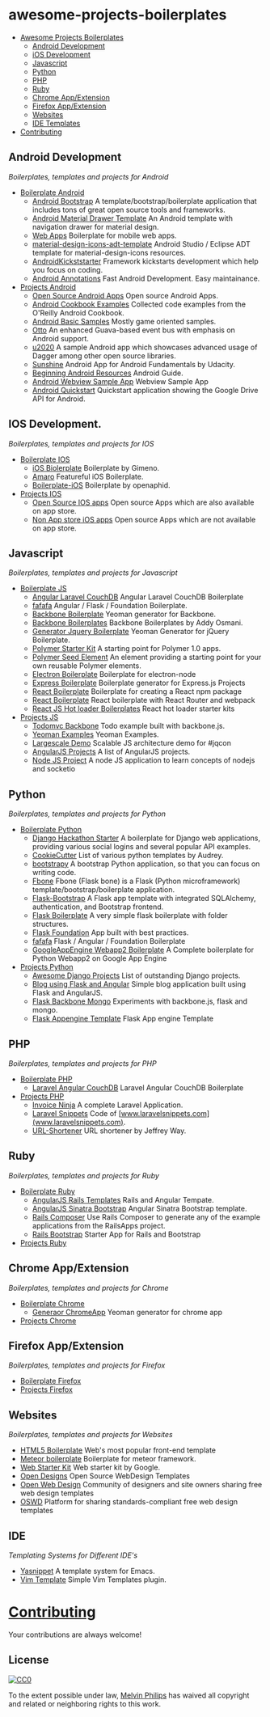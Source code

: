# awesome-projects-boilerplates

- [Awesome Projects Boilerplates](#awesome-projects-boilerplates)
    - [Android Development](#android-development)
    - [iOS Development](#ios-development)
    - [Javascript](#javascript)
    - [Python](#python)
    - [PHP](#php)
    - [Ruby](#ruby)
    - [Chrome App/Extension](#chrome-app/Extension)
    - [Firefox App/Extension](#firefox-app/Extension)
    - [Websites](#websites) 
    - [IDE Templates](#ide-templates)
- [Contributing](#contributing)



## Android Development 

*Boilerplates, templates and projects for Android*
- [Boilerplate Android](#boilerplate-android)
    - [Android Bootstrap](https://github.com/AndroidBootstrap/android-bootstrap) A template/bootstrap/boilerplate application that includes tons of great open source tools and frameworks.
    - [Android Material Drawer Template](https://github.com/kanytu/android-material-drawer-template) An Android template with navigation drawer for material design.
    - [Web Apps](https://github.com/h5bp/mobile-boilerplate) Boilerplate for mobile web apps.
    - [material-design-icons-adt-template](https://github.com/intrications/material-design-icons-adt-template) Android Studio / Eclipse ADT template for material-design-icons resources.
    - [AndroidKickststarter](https://github.com/e-biz/androidkickstartr) Framework kickstarts development which help you focus on coding.
    - [Android Annotations](https://github.com/excilys/androidannotations) Fast Android Development. Easy maintainance.
- [Projects Android](#projects-android)
    - [Open Source Android Apps](https://github.com/pcqpcq/open-source-android-apps) Open source Android Apps. 
    - [Android Cookbook Examples](https://github.com/IanDarwin/Android-Cookbook-Examples) Collected code examples from the O'Reilly Android Cookbook.
    - [Android Basic Samples](https://github.com/playgameservices/android-basic-samples) Mostly game oriented samples. 
    - [Otto](https://github.com/square/otto) An enhanced Guava-based event bus with emphasis on Android support. 
    - [u2020](https://github.com/JakeWharton/u2020) A sample Android app which showcases advanced usage of Dagger among other open source libraries.
    - [Sunshine](https://github.com/udacity/Sunshine) Android App for Android Fundamentals by Udacity.
    - [Beginning Android Resources](https://github.com/codepath/android_guides/wiki/Beginning-Android-Resources)
Android Guide.
    - [Android Webview Sample App](https://github.com/tscolari/android-webview-sample-app) Webview Sample App
    - [Android Quickstart](https://github.com/googledrive/android-quickstart) Quickstart application showing the Google Drive API for Android.

## IOS Development.

*Boilerplates, templates and projects for IOS*
- [Boilerplate IOS](#boilerplate-ios)
    - [iOS Biolerplate](https://github.com/gimenete/iOS-boilerplate) Boilerplate by Gimeno.
    - [Amaro](https://github.com/crushlovely/Amaro) Featureful iOS Boilerplate.
    - [Boilerplate-iOS](https://github.com/openaphid/Boilerplate-iOS) Boilerplate by openaphid.
- [Projects IOS](#projects-ios)
    - [Open Source IOS apps](https://github.com/dkhamsing/open-source-ios-apps)  Open source Apps which are also available on app store.
    - [Non App store iOS apps](https://github.com/dkhamsing/open-source-ios-apps/blob/master/non-app-store-ios-apps.md) Open source Apps which are not available on app store.

## Javascript 

*Boilerplates, templates and projects for Javascript*
- [Boilerplate JS](#boilerplate-js)
    - [Angular Laravel CouchDB](https://github.com/melvin0008/laravel-angular) Angular Laravel CouchDB Boilerplate
    - [fafafa](https://github.com/fordaaronj/fafafa) Angular / Flask / Foundation Boilerplate.
    - [Backbone Boilerplate](https://github.com/backbone-boilerplate/generator-bbb) Yeoman generator for Backbone.
    - [Backbone Boilerplates](https://github.com/addyosmani/backbone-boilerplates) Backbone Boilerplates by Addy Osmani.
    - [Generator Jquery Boilerplate](https://github.com/jquery-boilerplate/generator-jquery-boilerplate) Yeoman Generator for jQuery Boilerplate.
    - [Polymer Starter Kit](https://github.com/PolymerElements/polymer-starter-kit) A starting point for Polymer 1.0 apps.
    - [Polymer Seed Element](https://github.com/PolymerElements/seed-element) An element providing a starting point for your own reusable Polymer elements.
    - [Electron Boilerplate](https://github.com/sindresorhus/electron-boilerplate) Boilerplate for electron-node
    - [Express Boilerplate](https://github.com/expressjs/generator) Boilerplate generator for Express.js Projects
    - [React Boilerplate](https://github.com/petehunt/react-boilerplate) Boilerplate for creating a React npm package
    - [React Boilerplate](https://github.com/rackt/react-boilerplate) React boilerplate with React Router and webpack
    - [React JS Hot loader Boilerplates](https://github.com/gaearon/react-hot-loader/tree/master/docs#starter-kits) React hot loader starter kits
- [Projects JS](#projects-js)
    - [Todomvc Backbone](https://github.com/tastejs/todomvc-backbone-es6) Todo example built with backbone.js.
    - [Yeoman Examples](https://github.com/addyosmani/yeoman-examples) Yeoman Examples.
    - [Largescale Demo](https://github.com/addyosmani/largescale-demo) Scalable JS architecture demo for #jqcon
    - [AngularJS Projects](https://github.com/angular/angular.js/wiki/Projects-using-AngularJS) A list of AngularJS projects. 
    - [Node JS Project](https://github.com/melvin0008/Pictionary) A node JS application to learn concepts of nodejs and socketio

## Python 

*Boilerplates, templates and projects for Python*
- [Boilerplate Python](#boilerplate-python)
    - [Django Hackathon Starter](https://github.com/DrkSephy/django-hackathon-starter) A boilerplate for Django web applications, providing various social logins and several popular API examples.
    - [CookieCutter](https://github.com/audreyr/cookiecutter#python) List of various python templates by Audrey. 
    - [bootstrapy](https://github.com/kirang89/bootstrapy) A bootstrap Python application, so that you can focus on writing code.
    - [Fbone](https://github.com/imwilsonxu/fbone) Fbone (Flask bone) is a Flask (Python microframework) template/bootstrap/boilerplate application.
    - [Flask-Bootstrap](https://github.com/esbullington/flask-bootstrap) A Flask app template with integrated SQLAlchemy, authentication, and Bootstrap frontend.
    - [Flask Boilerplate](https://github.com/melvin0008/FlaskBoilerplate) A very simple flask boilerplate with folder structures.
    - [Flask Foundation](https://github.com/JackStouffer/Flask-Foundation) App built with best practices.
    - [fafafa](https://github.com/fordaaronj/fafafa) Flask / Angular / Foundation Boilerplate
    - [GoogleAppEngine Webapp2 Boilerplate](https://github.com/coto/gae-boilerplate) A Complete boilerplate for Python Webapp2 on Google App Engine
- [Projects Python](#projects-python)
    - [Awesome Django Projects](https://github.com/rosarior/awesome-django#projects) List of outstanding Django projects.
    - [Blog using Flask and Angular](https://github.com/basco-johnkevin/building-a-blog-using-flask-and-angularjs) Simple blog application built using Flask and AngularJS.
    - [Flask Backbone Mongo](https://github.com/jamescasbon/flask-backbone-mongo) Experiments with backbone.js, flask and mongo.
    - [Flask Appengine Template](https://github.com/kamalgill/flask-appengine-template) Flask App engine Template
    

## PHP 

*Boilerplates, templates and projects for PHP*
- [Boilerplate PHP](#boilerplate-php)
    - [Laravel Angular CouchDB](https://github.com/melvin0008/laravel-angular) Laravel Angular CouchDB Boilerplate
- [Projects PHP](#projects-php)
    - [Invoice Ninja](https://github.com/hillelcoren/invoice-ninja) A complete Laravel Application. 
    - [Laravel Snippets](https://github.com/basco-johnkevin/laravelsnippets) Code of [www.laravelsnippets.com](www.laravelsnippets.com).
    - [URL-Shortener](https://github.com/laracasts/URL-Shortener) URL shortener by Jeffrey Way.

## Ruby 

*Boilerplates, templates and projects for Ruby*
- [Boilerplate Ruby](#boilerplate-ruby)
    - [AngularJS Rails Templates](https://github.com/pitr/angular-rails-templates) Rails and Angular Tempate.  
    - [AngularJS Sinatra Bootstrap](https://github.com/dannolan/angularjs-sinatra-bootstrap-template) Angular Sinatra Bootstrap template.
    - [Rails Composer](http://railsapps.github.io/rails-composer/) Use Rails Composer to generate any of the example applications from the RailsApps project.
    - [Rails Bootstrap](https://github.com/RailsApps/rails-bootstrap) Starter App for Rails and Bootstrap 
- [Projects Ruby](#projects-ruby)


##  Chrome App/Extension

*Boilerplates, templates and projects for Chrome*
- [Boilerplate Chrome](#boilerplate-chrome)
    - [Generaor ChromeApp](https://github.com/yeoman/generator-chromeapp) Yeoman generator for chrome app   
- [Projects Chrome](#projects-chrome)

##  Firefox App/Extension

*Boilerplates, templates and projects for Firefox*
- [Boilerplate Firefox](#boilerplate-firefox)
- [Projects Firefox](#projects-firefox)


## Websites 

*Boilerplates, templates and projects for Websites*
- [HTML5 Boilerplate](https://html5boilerplate.com/) Web's most popular front-end template
- [Meteor boilerplate](https://github.com/Differential/meteor-boilerplate) Boilerplate for meteor framework.
- [Web Starter Kit](https://github.com/google/web-starter-kit) Web starter kit by Google.
- [Open Designs](http://www.opendesigns.org/) Open Source WebDesign Templates
- [Open Web Design](http://www.openwebdesign.org/) Community of designers and site owners sharing free web design templates
- [OSWD](http://www.oswd.org/) Platform for sharing standards-compliant free web design templates

##  IDE

*Templating Systems for Different IDE's*

- [Yasnippet](https://github.com/capitaomorte/yasnippet) A template system for Emacs.
- [Vim Template](https://github.com/aperezdc/vim-template) Simple Vim Templates plugin.


# [Contributing](https://github.com/melvin0008/awesome-projects-boilerplates/blob/master/CONTRIBUTING.MD)

Your contributions are always welcome!

## License

[![CC0](http://i.creativecommons.org/p/zero/1.0/88x31.png)](http://creativecommons.org/publicdomain/zero/1.0/)

To the extent possible under law, [Melvin Philips](http://melvinphilips.com) has waived all copyright and related or neighboring rights to this work.
